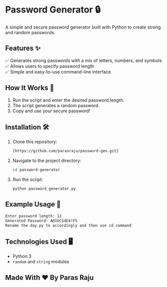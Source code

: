 # Password Generator 🔒

A simple and secure password generator built with Python to create strong and random passwords.

## Features ✨

✅ Generates strong passwords with a mix of letters, numbers, and symbols  
✅ Allows users to specify password length  
✅ Simple and easy-to-use command-line interface  

## How It Works 🚀

1. Run the script and enter the desired password length.
2. The script generates a random password.
3. Copy and use your secure password!

## Installation 🛠️

1. Clone this repository:
   ```sh
   [https://github.com/parasraju/password-gen.git]
   ```
2. Navigate to the project directory:
   ```sh
   cd password-generator
   ```
3. Run the script:
   ```sh
   python password_generator.py
   ```

## Example Usage 📌

```sh
Enter password length: 12
Generated Password: A@1bC$dE4!F5
Rename the day.py to accordingly and then use cd command 
```

## Technologies Used 🖥️

- Python 3
- `random` and `string` modules

## Made With ❤ By Paras Raju
